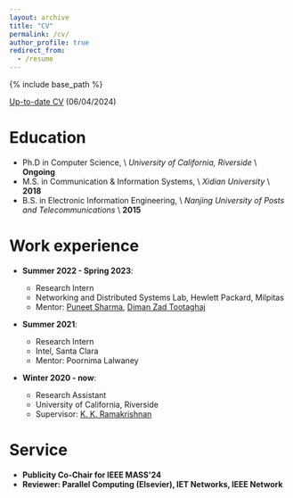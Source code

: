 ```yaml
---
layout: archive
title: "CV"
permalink: /cv/
author_profile: true
redirect_from:
  - /resume
---
```


{% include base_path %}

[Up-to-date CV](./cv/qi_resume.pdf) (06/04/2024)

Education
======
* Ph.D in Computer Science, \\
*University of California, Riverside* \\
**Ongoing**
* M.S. in Communication & Information Systems, \\
*Xidian University* \\
**2018**
* B.S. in Electronic Information Engineering, \\
*Nanjing University of Posts and Telecommunications* \\
**2015**

Work experience
======
* **Summer 2022 - Spring 2023**: 
  * Research Intern 
  * Networking and Distributed Systems Lab, Hewlett Packard, Milpitas
  * Mentor: [Puneet Sharma](https://twitter.com/punwitter?ref_src=twsrc%5Egoogle%7Ctwcamp%5Eserp%7Ctwgr%5Eauthor), [Diman Zad Tootaghaj](https://dimanzt.com/home.html)

* **Summer 2021**: 
  * Research Intern
  * Intel, Santa Clara
  * Mentor: Poornima Lalwaney

* **Winter 2020 - now**: 
  * Research Assistant
  * University of California, Riverside
  * Supervisor: [K. K. Ramakrishnan](https://kknetsyslab.cs.ucr.edu/)

Service
======
* **Publicity Co-Chair for IEEE MASS'24**
* **Reviewer: Parallel Computing (Elsevier), IET Networks, IEEE Network**

<!-- Honours and awards
======
* **National scholarship** \\
  **2017**
* **Excellent Student Award** \\
  *Xidian University* \\
  **2016**
* **First-class scholarship** \\
  *Xidian University* \\
  **2015**
* **Excellent Student Award** \\
  *Nanjing University of Posts and Telecommunications* \\
  **2013** -->


<!-- Skills
======
* Skill 1
* Skill 2
  * Sub-skill 2.1
  * Sub-skill 2.2
  * Sub-skill 2.3
* Skill 3 -->

<!-- Publications
======
  <ul>{% for post in site.publications %}
    {% include archive-single-cv.html %}
  {% endfor %}</ul> -->
  
<!-- Talks
======
  <ul>{% for post in site.talks %}
    {% include archive-single-talk-cv.html %}
  {% endfor %}</ul> -->
  
<!-- Teaching
======
  <ul>{% for post in site.teaching %}
    {% include archive-single-cv.html %}
  {% endfor %}</ul>
   -->
<!-- Service and leadership
======
* Currently signed in to 43 different slack teams -->
